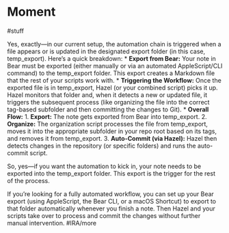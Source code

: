 # Moment
#stuff

Yes, exactly—in our current setup, the automation chain is triggered when a file appears or is updated in the designated export folder (in this case, temp_export). Here’s a quick breakdown:
	* 	**Export from Bear:**
Your note in Bear must be exported (either manually or via an automated AppleScript/CLI command) to the temp_export folder. This export creates a Markdown file that the rest of your scripts work with.
	* 	**Triggering the Workflow:**
Once the exported file is in temp_export, Hazel (or your combined script) picks it up. Hazel monitors that folder and, when it detects a new or updated file, it triggers the subsequent process (like organizing the file into the correct tag-based subfolder and then committing the changes to Git).
	* 	**Overall Flow:**
	1.	**Export:** The note   gets exported from Bear into temp_export.
	2.	**Organize:** The organization script processes the file from temp_export, moves it into the appropriate subfolder in your repo root based on its tags, and removes it from temp_export.
	3.	**Auto-Commit (via Hazel):** Hazel then detects changes in the repository (or specific folders) and runs the auto-commit script.

So, yes—if you want the automation to kick in,  your note needs to be exported into the temp_export folder. This export is the trigger for the rest of the process.

If you’re looking for a fully automated workflow, you can set up your Bear export (using AppleScript, the Bear CLI, or a macOS Shortcut) to export to that folder automatically whenever you finish a note. Then Hazel and your scripts take over to process and commit the changes without further manual intervention.
#IRA/more


